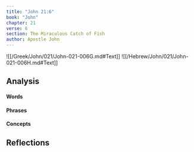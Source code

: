 ```yaml
---
title: "John 21:6"
book: "John"
chapter: 21
verse: 6
section: The Miraculous Catch of Fish
author: Apostle John
---
```

![[/Greek/John/021/John-021-006G.md#Text]]
![[/Hebrew/John/021/John-021-006H.md#Text]]

## Analysis

#### Words

#### Phrases

#### Concepts

## Reflections
